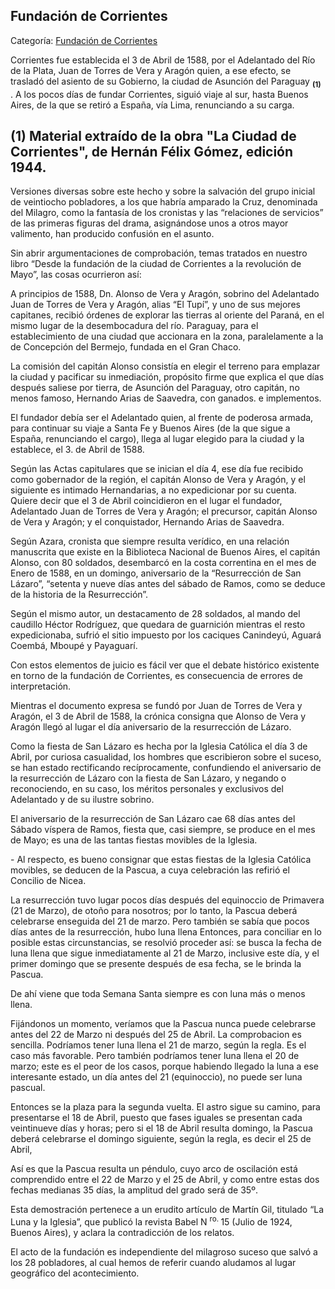 ## Fundación de Corrientes

Categoría: [Fundación de Corrientes](http://descubrircorrientes.com.ar/2012/index.php/2034-geografia/9-geografia-politica/departamento-capital/division-politica-de-capital-municipios/municipio-corrientes/fundacion-de-corrientes)

Corrientes fue establecida el 3 de Abril de 1588, por el Adelantado del Río de la Plata, Juan de Torres de Vera y Aragón quien, a ese efecto, se trasladó del asiento de su Gobierno, la ciudad de Asunción del Paraguay <sub><strong><span><span>(1)</span></span></strong></sub> . A los pocos días de fundar Corrientes, siguió viaje al sur, hasta Buenos Aires, de la que se retiró a España, vía Lima, renunciando a su carga.

## **(1)** **Material extraído de la obra "La Ciudad de Corrientes", de Hernán Félix Gómez, edición 1944.**

Versiones diversas sobre este hecho y sobre la salvación del grupo inicial de veintiocho pobladores, a los que habría amparado la Cruz, denominada del Milagro, como la fantasía de los cronistas y las “relaciones de servicios” de las primeras figuras del drama, asignándose unos a otros mayor valimento, han producido confusión en el asunto.

Sin abrir argumentaciones de comprobación, temas tratados en nuestro libro “Desde la fundación de la ciudad de Corrientes a la revolución de Mayo”, las cosas ocurrieron así:

A principios de 1588, Dn. Alonso de Vera y Aragón, sobrino del Adelantado Juan de Torres de Vera y Aragón, alias “El Tupí”, y uno de sus mejores capitanes, recibió órdenes de explorar las tierras al oriente del Paraná, en el mismo lugar de la desembocadura del río. Paraguay, para el establecimiento de una ciudad que accionara en la zona, paralelamente a la de Concepción del Bermejo, fundada en el Gran Chaco.

La comisión del capitán Alonso consistía en elegir el terreno para emplazar la ciudad y pacificar su inmediación, propósito firme que explica el que días después saliese por tierra, de Asunción del Paraguay, otro capitán, no menos famoso, Hernando Arias de Saavedra, con ganados. e implementos.

El fundador debía ser el Adelantado quien, al frente de poderosa armada, para continuar su viaje a Santa Fe y Buenos Aires (de la que sigue a España, renunciando el cargo), llega al lugar elegido para la ciudad y la establece, el 3. de Abril de 1588.

Según las Actas capitulares que se inician el día 4, ese día fue recibido como gobernador de la región, el capitán Alonso de Vera y Aragón, y el siguiente es intimado Hernandarias, a no expedicionar por su cuenta. Quiere decir que el 3 de Abril coincidieron en el lugar el fundador, Adelantado Juan de Torres de Vera y Aragón; el precursor, capitán Alonso de Vera y Aragón; y el conquistador, Hernando Arias de Saavedra.

Según Azara, cronista que siempre resulta verídico, en una relación manuscrita que existe en la Biblioteca Nacional de Buenos Aires, el capitán Alonso, con 80 soldados, desembarcó en la costa correntina en el mes de Enero de 1588, en un domingo, aniversario de la “Resurrección de San Lázaro”, “setenta y nueve días antes del sábado de Ramos, como se deduce de la historia de la Resurrección”.

Según el mismo autor, un destacamento de 28 soldados, al mando del caudillo Héctor Rodríguez, que quedara de guarnición mientras el resto expedicionaba, sufrió el sitio impuesto por los caciques Canindeyú, Aguará Coembá, Mboupé y Payaguarí.

Con estos elementos de juicio es fácil ver que el debate histórico existente en torno de la fundación de Corrientes, es consecuencia de errores de interpretación.

Mientras el documento expresa se fundó por Juan de Torres de Vera y Aragón, el 3 de Abril de 1588, la crónica consigna que Alonso de Vera y Aragón llegó al lugar el día aniversario de la resurrección de Lázaro.

Como la fiesta de San Lázaro es hecha por la Iglesia Católica el día 3 de Abril, por curiosa casualidad, los hombres que escribieron sobre el suceso, se han estado rectificando recíprocamente, confundiendo el aniversario de la resurrección de Lázaro con la fiesta de San Lázaro, y negando o reconociendo, en su caso, los méritos personales y exclusivos del Adelantado y de su ilustre sobrino.

El aniversario de la resurrección de San Lázaro cae 68 días antes del Sábado víspera de Ramos, fiesta que, casi siempre, se produce en el mes de Mayo; es una de las tantas fiestas movibles de la Iglesia.

\- Al respecto, es bueno consignar que estas fiestas de la Iglesia Católica movibles, se deducen de la Pascua, a cuya celebración las refirió el Concilio de Nicea.

La resurrección tuvo lugar pocos días después del equinoccio de Primavera (21 de Marzo), de otoño para nosotros; por lo tanto, la Pascua deberá celebrarse enseguida del 21 de marzo. Pero también se sabía que pocos días antes de la resurrección, hubo luna llena Entonces, para conciliar en lo posible estas circunstancias, se resolvió proceder así: se busca la fecha de luna llena que sigue inmediatamente al 21 de Marzo, inclusive este día, y el primer domingo que se presente después de esa fecha, se le brinda la Pascua.

De ahí viene que toda Semana Santa siempre es con luna más o menos llena.

Fijándonos un momento, veríamos que la Pascua nunca puede celebrarse antes del 22 de Marzo ni después del 25 de Abril. La comprobacion es sencilla. Podríamos tener luna llena el 21 de marzo, según la regla. Es el caso más favorable. Pero también podríamos tener luna llena el 20 de marzo; este es el peor de los casos, porque habiendo llegado la luna a ese interesante estado, un día antes del 21 (equinoccio), no puede ser luna pascual.

Entonces se la plaza para la segunda vuelta. El astro sigue su camino, para presentarse el 18 de Abril, puesto que fases iguales se presentan cada veintinueve días y horas; pero si el 18 de Abril resulta domingo, la Pascua deberá celebrarse el domingo siguiente, según la regla, es decir el 25 de Abril,

Así es que la Pascua resulta un péndulo, cuyo arco de oscilación está comprendido entre el 22 de Marzo y el 25 de Abril, y como entre estas dos fechas medianas 35 días, la amplitud del grado será de 35º.

Esta demostración pertenece a un erudito artículo de Martín Gil, titulado “La Luna y la Iglesia”, que publicó la revista Babel N <sup><span><span>ro. </span></span></sup> 15 (Julio de 1924, Buenos Aires), y aclara la contradicción de los relatos.

El acto de la fundación es independiente del milagroso suceso que salvó a los 28 pobladores, al cual hemos de referir cuando aludamos al lugar geográfico del acontecimiento.